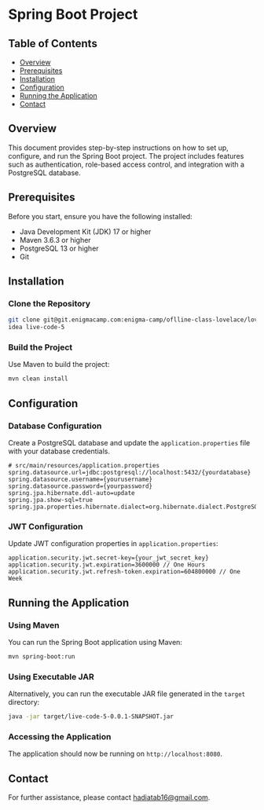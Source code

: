 
# Spring Boot Project

## Table of Contents
- [Overview](#overview)
- [Prerequisites](#prerequisites)
- [Installation](#installation)
- [Configuration](#configuration)
- [Running the Application](#running-the-application)
- [Contact](#contact)

## Overview
This document provides step-by-step instructions on how to set up, configure, and run the Spring Boot project. The project includes features such as authentication, role-based access control, and integration with a PostgreSQL database.

## Prerequisites
Before you start, ensure you have the following installed:
- Java Development Kit (JDK) 17 or higher
- Maven 3.6.3 or higher
- PostgreSQL 13 or higher
- Git

## Installation

### Clone the Repository
```sh
git clone git@git.enigmacamp.com:enigma-camp/oflline-class-lovelace/lovelace-17/hadiat-abdul-bashit/be/livecode/live-code-5.git
idea live-code-5
```

### Build the Project
Use Maven to build the project:
```sh
mvn clean install
```

## Configuration

### Database Configuration
Create a PostgreSQL database and update the `application.properties` file with your database credentials.

```properties
# src/main/resources/application.properties
spring.datasource.url=jdbc:postgresql://localhost:5432/{yourdatabase}
spring.datasource.username={yourusername}
spring.datasource.password={yourpassword}
spring.jpa.hibernate.ddl-auto=update
spring.jpa.show-sql=true
spring.jpa.properties.hibernate.dialect=org.hibernate.dialect.PostgreSQLDialect
```

### JWT Configuration
Update JWT configuration properties in `application.properties`:
```properties
application.security.jwt.secret-key={your_jwt_secret_key}
application.security.jwt.expiration=3600000 // One Hours
application.security.jwt.refresh-token.expiration=604800000 // One Week
```

## Running the Application

### Using Maven
You can run the Spring Boot application using Maven:
```sh
mvn spring-boot:run
```

### Using Executable JAR
Alternatively, you can run the executable JAR file generated in the `target` directory:
```sh
java -jar target/live-code-5-0.0.1-SNAPSHOT.jar
```

### Accessing the Application
The application should now be running on `http://localhost:8080`.


## Contact
For further assistance, please contact [hadiatab16@gmail.com](mailto:hadiatab16@email.com).
